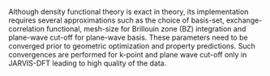 Although density functional theory is exact in theory, its implementation requires several approximations such as the choice of basis-set, exchange-correlation functional, mesh-size for Brillouin zone (BZ) integration and plane-wave cut-off for plane-wave basis. These parameters need to be converged prior to geometric optimization and property predictions. Such convergences are performed for k-point and plane wave cut-off only in JARVIS-DFT leading to high quality of the data.

